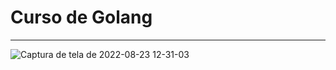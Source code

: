 # Curso de Golang 

----

![Captura de tela de 2022-08-23 12-31-03](https://user-images.githubusercontent.com/102867453/186199712-fce0796d-8606-433e-bd26-75f3513df6d7.png)
